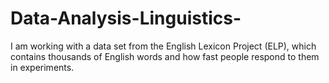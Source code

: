 # Data-Analysis-Linguistics-
I am working with a data set from the English Lexicon Project (ELP), which contains thousands of English words and how fast people respond to them in experiments.
